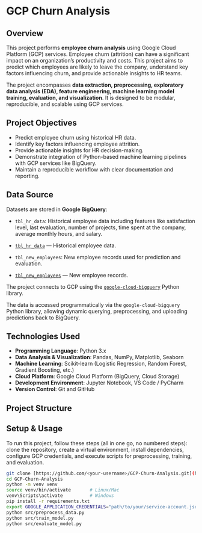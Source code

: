# GCP Churn Analysis

## Overview
This project performs **employee churn analysis** using Google Cloud Platform (GCP) services. Employee churn (attrition) can have a significant impact on an organization’s productivity and costs. This project aims to predict which employees are likely to leave the company, understand key factors influencing churn, and provide actionable insights to HR teams.  

The project encompasses **data extraction, preprocessing, exploratory data analysis (EDA), feature engineering, machine learning model training, evaluation, and visualization**. It is designed to be modular, reproducible, and scalable using GCP services.

## Project Objectives
- Predict employee churn using historical HR data.  
- Identify key factors influencing employee attrition.  
- Provide actionable insights for HR decision-making.  
- Demonstrate integration of Python-based machine learning pipelines with GCP services like BigQuery.  
- Maintain a reproducible workflow with clear documentation and reporting.

## Data Source
Datasets are stored in **Google BigQuery**:  

- `tbl_hr_data`: Historical employee data including features like satisfaction level, last evaluation, number of projects, time spent at the company, average monthly hours, and salary. 
- [`tbl_hr_data`](https://console.cloud.google.com/bigquery?project=<your-gcp-project>&d=<dataset>&t=tbl_hr_data) — Historical employee data.  

 
- `tbl_new_employees`: New employee records used for prediction and evaluation.  
- [`tbl_new_employees`](https://console.cloud.google.com/bigquery?project=<your-gcp-project>&d=<dataset>&t=tbl_new_employees) — New employee records.  

The project connects to GCP using the [`google-cloud-bigquery`](https://pypi.org/project/google-cloud-bigquery/) Python library.


The data is accessed programmatically via the `google-cloud-bigquery` Python library, allowing dynamic querying, preprocessing, and uploading predictions back to BigQuery.

## Technologies Used
- **Programming Language**: Python 3.x  
- **Data Analysis & Visualization**: Pandas, NumPy, Matplotlib, Seaborn  
- **Machine Learning**: Scikit-learn (Logistic Regression, Random Forest, Gradient Boosting, etc.)  
- **Cloud Platform**: Google Cloud Platform (BigQuery, Cloud Storage)  
- **Development Environment**: Jupyter Notebook, VS Code / PyCharm  
- **Version Control**: Git and GitHub  

## Project Structure



## Setup & Usage
To run this project, follow these steps (all in one go, no numbered steps): clone the repository, create a virtual environment, install dependencies, configure GCP credentials, and execute scripts for preprocessing, training, and evaluation.  

```bash
git clone [https://github.com/<your-username>/GCP-Churn-Analysis.git](https://github.com/Snehlata1111/Google-Cloud-Data-Analysis--Employee-Retention-Program.git)
cd GCP-Churn-Analysis
python -m venv venv
source venv/bin/activate       # Linux/Mac
venv\Scripts\activate          # Windows
pip install -r requirements.txt
export GOOGLE_APPLICATION_CREDENTIALS="path/to/your/service-account.json"
python src/preprocess_data.py
python src/train_model.py
python src/evaluate_model.py
